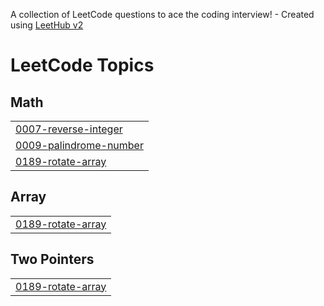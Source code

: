 A collection of LeetCode questions to ace the coding interview! - Created using [LeetHub v2](https://github.com/arunbhardwaj/LeetHub-2.0)
<!---LeetCode Topics Start-->
# LeetCode Topics
## Math
|  |
| ------- |
| [0007-reverse-integer](https://github.com/Nehanshu-codechamp/Leetcode_question/tree/master/0007-reverse-integer) |
| [0009-palindrome-number](https://github.com/Nehanshu-codechamp/Leetcode_question/tree/master/0009-palindrome-number) |
| [0189-rotate-array](https://github.com/Nehanshu-codechamp/Leetcode_question/tree/master/0189-rotate-array) |
## Array
|  |
| ------- |
| [0189-rotate-array](https://github.com/Nehanshu-codechamp/Leetcode_question/tree/master/0189-rotate-array) |
## Two Pointers
|  |
| ------- |
| [0189-rotate-array](https://github.com/Nehanshu-codechamp/Leetcode_question/tree/master/0189-rotate-array) |
<!---LeetCode Topics End-->